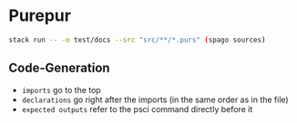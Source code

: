 Purepur
=======

```bash
stack run -- -o test/docs --src "src/**/*.purs" (spago sources)
```

Code-Generation
-----

- `imports` go to the top
- `declarations` go right after the imports (in the same order as in the file)
- `expected outputs` refer to the psci command directly before it